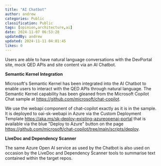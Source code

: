 ```yaml
---
title: "AI Chatbot"
author: andrew
categories: Public
classification: Public
tags: [opinion,architecture,ai]
date: 2024-11-07 06:53:28 
updatedBy: andrew
updated: 2024-11-11 04:01:45 
likes: 0
---
```


Users are able to have natural language conversations with the DevPortal site, mock QED APIs and site content via an AI Chatbot.

**Semantic Kernel Integration**

Microsoft's Semantic Kernel has been integrated into the AI Chatbot to enable users to interact with the QED APIs through natural language.  The Semantic Kernel capability has been gleaned from the Microsoft Copilot Chat sample at https://github.com/microsoft/chat-copilot.

We use the webapi component of chat-copilot exactly as it is in the sample. It is deployed to oai-sk-webapi in Azure via the Custom Deployment Template https://aka.ms/sk-deploy-existing-azureopenai-portal that is available via the blue "Deploy to Azure" button on the page https://github.com/microsoft/chat-copilot/tree/main/scripts/deploy.

**LiveDoc and Dependency Scanner**

The same Azure Open AI service as used by the Chatbot is also used on occasion by the LiveDoc and Dependency Scanner tools to summarise text contained within the target repos.